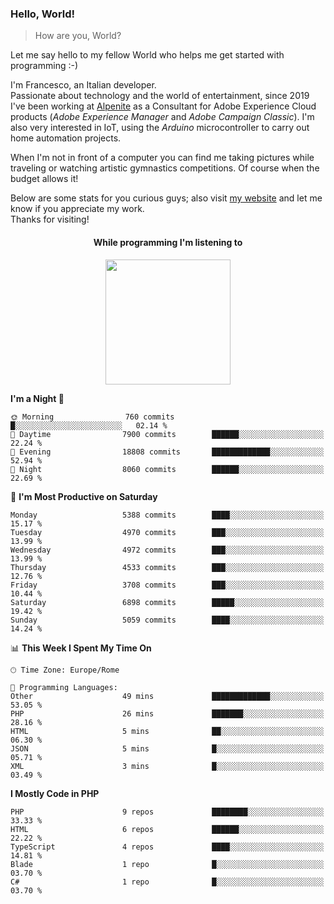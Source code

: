### Hello, World!

> How are you, World?

Let me say hello to my fellow World who helps me get started with programming :-)

I'm Francesco, an Italian developer.  
Passionate about technology and the world of entertainment, since 2019 I've been working at [Alpenite](https://www.alpenite.com) as a Consultant for Adobe Experience Cloud products (*Adobe Experience Manager* and *Adobe Campaign Classic*). I'm also very interested in IoT, using the *Arduino* microcontroller to carry out home automation projects.

When I'm not in front of a computer you can find me taking pictures while traveling or watching artistic gymnastics competitions. Of course when the budget allows it!

Below are some stats for you curious guys; also visit [my website](https://www.francescorega.eu) and let me know if you appreciate my work.  
Thanks for visiting!

<div align="center">
  <h4>While programming I'm listening to</h4>
  <a href="https://apps.francescorega.eu/now-playing/11147232609" target="_blank"><img src="https://apps.francescorega.eu/now-playing/11147232609" width="200"></a>
</div>

<!--START_SECTION:waka-->
**I'm a Night 🦉** 

```text
🌞 Morning                760 commits         █░░░░░░░░░░░░░░░░░░░░░░░░   02.14 % 
🌆 Daytime                7900 commits        ██████░░░░░░░░░░░░░░░░░░░   22.24 % 
🌃 Evening                18808 commits       █████████████░░░░░░░░░░░░   52.94 % 
🌙 Night                  8060 commits        ██████░░░░░░░░░░░░░░░░░░░   22.69 % 
```
📅 **I'm Most Productive on Saturday** 

```text
Monday                   5388 commits        ████░░░░░░░░░░░░░░░░░░░░░   15.17 % 
Tuesday                  4970 commits        ███░░░░░░░░░░░░░░░░░░░░░░   13.99 % 
Wednesday                4972 commits        ███░░░░░░░░░░░░░░░░░░░░░░   13.99 % 
Thursday                 4533 commits        ███░░░░░░░░░░░░░░░░░░░░░░   12.76 % 
Friday                   3708 commits        ███░░░░░░░░░░░░░░░░░░░░░░   10.44 % 
Saturday                 6898 commits        █████░░░░░░░░░░░░░░░░░░░░   19.42 % 
Sunday                   5059 commits        ████░░░░░░░░░░░░░░░░░░░░░   14.24 % 
```


📊 **This Week I Spent My Time On** 

```text
🕑︎ Time Zone: Europe/Rome

💬 Programming Languages: 
Other                    49 mins             █████████████░░░░░░░░░░░░   53.05 % 
PHP                      26 mins             ███████░░░░░░░░░░░░░░░░░░   28.16 % 
HTML                     5 mins              ██░░░░░░░░░░░░░░░░░░░░░░░   06.30 % 
JSON                     5 mins              █░░░░░░░░░░░░░░░░░░░░░░░░   05.71 % 
XML                      3 mins              █░░░░░░░░░░░░░░░░░░░░░░░░   03.49 % 
```

**I Mostly Code in PHP** 

```text
PHP                      9 repos             ████████░░░░░░░░░░░░░░░░░   33.33 % 
HTML                     6 repos             ██████░░░░░░░░░░░░░░░░░░░   22.22 % 
TypeScript               4 repos             ████░░░░░░░░░░░░░░░░░░░░░   14.81 % 
Blade                    1 repo              █░░░░░░░░░░░░░░░░░░░░░░░░   03.70 % 
C#                       1 repo              █░░░░░░░░░░░░░░░░░░░░░░░░   03.70 % 
```




<!--END_SECTION:waka-->
